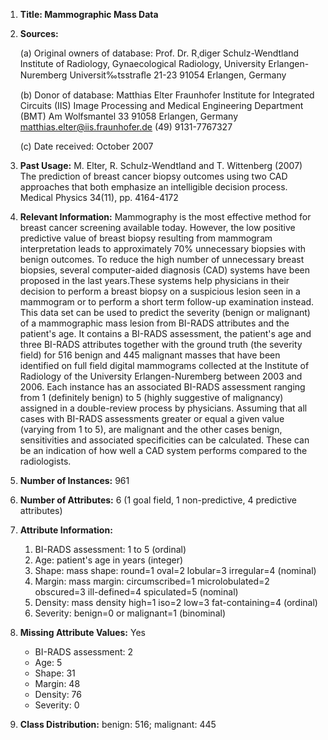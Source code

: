 1. **Title: Mammographic Mass Data**

2. **Sources:**

   (a) Original owners of database:
        Prof. Dr. R¸diger Schulz-Wendtland
        Institute of Radiology, Gynaecological Radiology, University Erlangen-Nuremberg
        Universit‰tsstraﬂe 21-23
        91054 Erlangen, Germany
        
   (b) Donor of database:
        Matthias Elter
        Fraunhofer Institute for Integrated Circuits (IIS)
        Image Processing and Medical Engineering Department (BMT) 
        Am Wolfsmantel 33
        91058 Erlangen, Germany
        matthias.elter@iis.fraunhofer.de
        (49) 9131-7767327 
        
   (c) Date received: October 2007
 
3. **Past Usage:**
    M. Elter, R. Schulz-Wendtland and T. Wittenberg (2007)
    The prediction of breast cancer biopsy outcomes using two CAD approaches that both emphasize an intelligible decision process.
    Medical Physics 34(11), pp. 4164-4172

4.  **Relevant Information:**
    Mammography is the most effective method for breast cancer screening
    available today. However, the low positive predictive value of breast
    biopsy resulting from mammogram interpretation leads to approximately
    70% unnecessary biopsies with benign outcomes. To reduce the high
    number of unnecessary breast biopsies, several computer-aided diagnosis
    (CAD) systems have been proposed in the last years.These systems
    help physicians in their decision to perform a breast biopsy on a suspicious
    lesion seen in a mammogram or to perform a short term follow-up
    examination instead.
    This data set can be used to predict the severity (benign or malignant)
    of a mammographic mass lesion from BI-RADS attributes and the patient's age.
    It contains a BI-RADS assessment, the patient's age and three BI-RADS attributes
    together with the ground truth (the severity field) for 516 benign and
    445 malignant masses that have been identified on full field digital mammograms
    collected at the Institute of Radiology of the
    University Erlangen-Nuremberg between 2003 and 2006.
    Each instance has an associated BI-RADS assessment ranging from 1 (definitely benign)
    to 5 (highly suggestive of malignancy) assigned in a double-review process by
    physicians. Assuming that all cases with BI-RADS assessments greater or equal
    a given value (varying from 1 to 5), are malignant and the other cases benign,
    sensitivities and associated specificities can be calculated. These can be an
    indication of how well a CAD system performs compared to the radiologists.

5. **Number of Instances:** 961

6. **Number of Attributes:** 6 (1 goal field, 1 non-predictive, 4 predictive attributes)

7. **Attribute Information:**
   1. BI-RADS assessment: 1 to 5 (ordinal)  
   2. Age: patient's age in years (integer)
   3. Shape: mass shape: round=1 oval=2 lobular=3 irregular=4 (nominal)
   4. Margin: mass margin: circumscribed=1 microlobulated=2 obscured=3 ill-defined=4 spiculated=5 (nominal)
   5. Density: mass density high=1 iso=2 low=3 fat-containing=4 (ordinal)
   6. Severity: benign=0 or malignant=1 (binominal)

8. **Missing Attribute Values:** Yes
    - BI-RADS assessment:    2
    - Age:                   5
    - Shape:                31
    - Margin:               48
    - Density:              76
    - Severity:              0

9. **Class Distribution:** benign: 516; malignant: 445
